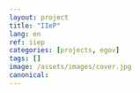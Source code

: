```yaml
---
layout: project
title: "IIeP"
lang: en
ref: iiep
categories: [projects, egov]
tags: []
image: /assets/images/cover.jpg
canonical:
---
```

